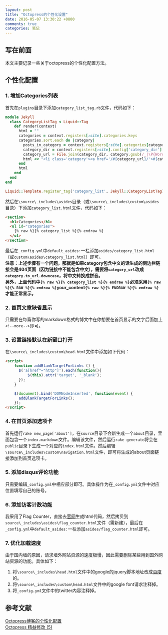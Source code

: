 ```yaml
---
layout: post
title: "Octopress的个性化设置"
date: 2016-05-07 13:30:22 +0800
comments: true
categories: 笔记
---
```


## 写在前面
本文主要记录一些关于octopress的个性化配置方法。
<!--more-->
## 个性化配置
### 1. 增加Categories列表
首先在`plugins`目录下添加`category_list_tag.rb`文件，代码如下：
```ruby
module Jekyll 
  class CategoryListTag < Liquid::Tag 
    def render(context) 
      html = "" 
      categories = context.registers[:site].categories.keys 
      categories.sort.each do |category| 
        posts_in_category = context.registers[:site].categories[category].size 
        category_dir = context.registers[:site].config['category_dir'] 
        category_url = File.join(category_dir, category.gsub(/_|\P{Word}/, '-').gsub(/-{2,}/, '-').downcase) 
        html << "<li class='category'><a href='/#{category_url}/'>#{category} (#{posts_in_category})</a></li>\n" 
      end 
      html 
    end 
  end 
end

Liquid::Template.register_tag('category_list', Jekyll::CategoryListTag)
```
然后在`\source\_includes\asides`目录（或`\source\_includes\custom\asides`目录）下添加`category_list.html`文件，代码如下：
```html
<section>
  <h1>Categories</h1>
  <ul id="categories">
  	{% raw %}{% category_list %}{% endraw %}
  </ul>
</section>
```
最后在`_config.yml`中`default_asides:`一栏添加`asides/category_list.html`（或`custom\asides\category_list.html`）即可。  
**注意：上述步骤有一个问题，那就是如果category包含中文的话生成的侧边栏链接会是404页面（因为链接中不能包含中文），需要将`category_url`改成`category.to_url.downcase`，将中文转换成拼音。**  
**另外，上面代码中`{% raw %}{% category_list %}{% endraw %}`必须采用`{% raw %}{% RAW %}{% endraw %}`your_content`{% raw %}{% ENDRAW %}{% endraw %}`才能正常显示。**
### 2. 首页文章缺省显示
只需要在每篇你写的markdown格式的博文中在你想要在首页显示的文字后面加上`<!--more-->`即可。
### 3. 设置链接默认在新窗口打开
在`\source\_includes\custom\head.html`文件中添加如下代码：
```html
<script>
    function addBlankTargetForLinks () {
      $('a[href^="http"]').each(function(){
          $(this).attr('target', '_blank');
      });
    }

    $(document).bind('DOMNodeInserted', function(event) {
      addBlankTargetForLinks();
    });
</script>
```
### 4. 在首页添加选项卡
首先运行`rake new_page['about']`，在`source`目录下会新生成一个`about`目录，里面包含一个`index.markdown`文件。编辑该文件，然后运行`rake generate`将会在`public`目录下生成一个对应的`index.html`文件。然后编辑`\source\_includes\custom\navigation.html`文件，即可将生成的about页面链接添加到首页选项卡。
### 5. 添加disqus评论功能
只需要编辑`_config.yml`中相应部分即可。具体操作为在`_config.yml`文件中对应位置填写自己的账号。
### 6. 添加访客计数功能
我采用了Flag Counter，直接去[官网](http://www.flagcounter.com/)生成html代码，然后拷贝到`source\_includes\asides\flag_counter.html`文件（需新建），最后在`_config.yml`中`default_asides:`一栏添加`asides/flag_counter.html`即可。
### 7. 优化加载速度
由于国内墙的原因，请求墙外网站资源的速度极慢，因此需要删除某些用到国外网站资源的功能。具体如下：  
1. 将`\source\_includes\head.html`文件中的google的jquery脚本地址改成[百度](http://developer.baidu.com/wiki/index.php?title=docs/cplat/libs)的。  
2. 将`\source\_includes\custom\head.html`文件中的google font请求注释掉。  
3. 将`_config.yml`文件中的twitter内容注释掉。
## 参考文献
[Octopress博客的个性化配置](http://tianweili.github.io/blog/2015/01/11/setup-octopress-blog/)  
[Octopress 精益修改 (5)](https://shengmingzhiqing.com/blog/octopress-lean-modification-5.html/)